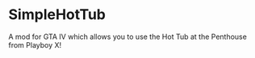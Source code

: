 # SimpleHotTub
A mod for GTA IV which allows you to use the Hot Tub at the Penthouse from Playboy X!
